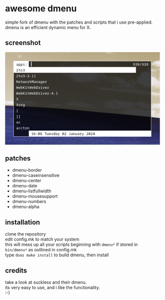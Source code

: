 awesome dmenu
=============
simple fork of dmenu with the patches and scripts that i use pre-applied.<br/>
dmenu is an efficient dynamic menu for X.

screenshot
----------
![dmenu-patched](dmenu_screenshot.png?raw=true)

patches
------------
* dmenu-border<br/>
* dmenu-caseinsensitive<br/>
* dmenu-center<br/>
* dmenu-date<br/>
* dmenu-listfullwidth<br/>
* dmenu-mousesupport<br/>
* dmenu-numbers<br/>
* dmenu-alpha

installation
------------
clone the repository<br/>
edit config.mk to match your system<br/>
this will mess up all your scripts beginning with `dmenu*` if stored in `bin/dmenu*` as outlined in config.mk<br/>
type `doas make install` to build dmenu, then install

credits
-------
take a look at suckless and their dmenu.<br/>
its very easy to use, and i like the functionality.<br/>
:-)

